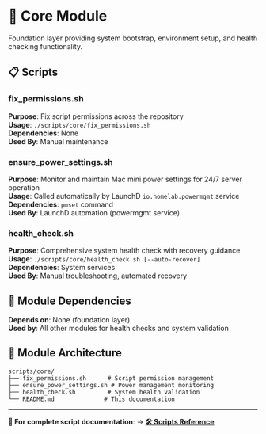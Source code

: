 # 🔧 Core Module

Foundation layer providing system bootstrap, environment setup, and health checking functionality.

## 📋 Scripts

### **fix_permissions.sh**
**Purpose**: Fix script permissions across the repository  
**Usage**: `./scripts/core/fix_permissions.sh`  
**Dependencies**: None  
**Used By**: Manual maintenance

### **ensure_power_settings.sh**
**Purpose**: Monitor and maintain Mac mini power settings for 24/7 server operation  
**Usage**: Called automatically by LaunchD `io.homelab.powermgmt` service  
**Dependencies**: `pmset` command  
**Used By**: LaunchD automation (powermgmt service)

### **health_check.sh**
**Purpose**: Comprehensive system health check with recovery guidance  
**Usage**: `./scripts/core/health_check.sh [--auto-recover]`  
**Dependencies**: System services  
**Used By**: Manual troubleshooting, automated recovery

## 🔗 Module Dependencies

**Depends on**: None (foundation layer)  
**Used by**: All other modules for health checks and system validation

## 📁 Module Architecture

```
scripts/core/
├── fix_permissions.sh      # Script permission management
├── ensure_power_settings.sh # Power management monitoring  
├── health_check.sh         # System health validation
└── README.md              # This documentation
```

---

**📖 For complete script documentation**: → [**🛠️ Scripts Reference**](../README.md)
